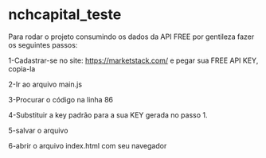 # nchcapital_teste


Para rodar o projeto consumindo os dados da API FREE por gentileza fazer os seguintes passos:

1-Cadastrar-se no site: https://marketstack.com/ e pegar sua FREE API KEY, copia-la

2-Ir ao arquivo main.js

3-Procurar o código na linha 86

4-Substituir a key padrão para a sua KEY gerada no passo 1.

5-salvar o arquivo

6-abrir o arquivo index.html com seu navegador
